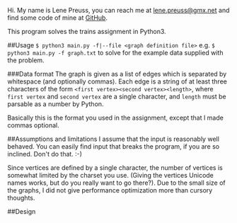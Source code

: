 Hi. My name is Lene Preuss, you can reach me at lene.preuss@gmx.net and find some code of mine at 
[GitHub](https://github.com/lene).

This program solves the trains assignment in Python3.


##Usage
`
$ python3 main.py -f|--file <graph definition file>
`
e.g.
`
$ python3 main.py -f graph.txt
`
to solve for the example data supplied with the problem.
 
 
###Data format
The graph is given as a list of edges which is separated by whitespace (and optionally commas).
Each edge is a string of at least three characters of the form `<first vertex><second vertex><length>`,
where `first vertex` and `second vertex` are a single character, and `length` must be parsable as a
number by Python. 

Basically this is the format you used in the assignment, except that I made commas optional.


##Assumptions and limitations
I assume that the input is reasonably well behaved. You can easily find input that breaks the program, if
you are so inclined. Don't do that. :-)

Since vertices are defined by a single character, the number of vertices is somewhat limited by the charset
you use. (Giving the vertices Unicode names works, but do you really want to go there?). Due to the small 
size of the graphs, I did not give performance optimization more than cursory thoughts.

##Design



